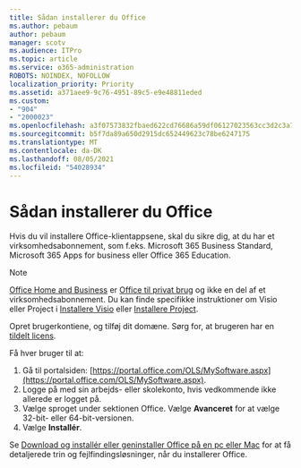```yaml
---
title: Sådan installerer du Office
ms.author: pebaum
author: pebaum
manager: scotv
ms.audience: ITPro
ms.topic: article
ms.service: o365-administration
ROBOTS: NOINDEX, NOFOLLOW
localization_priority: Priority
ms.assetid: a371aee9-9c76-4951-89c5-e9e48811eded
ms.custom:
- "904"
- "2000023"
ms.openlocfilehash: a3f07573832fbaed622cd76686a59df06127023563cc3d2c3a7e710cbf45accd
ms.sourcegitcommit: b5f7da89a650d2915dc652449623c78be6247175
ms.translationtype: MT
ms.contentlocale: da-DK
ms.lasthandoff: 08/05/2021
ms.locfileid: "54028934"
---
```

# <a name="how-to-install-office"></a>Sådan installerer du Office

Hvis du vil installere Office-klientappsene, skal du sikre dig, at du har et virksomhedsabonnement, som f.eks. Microsoft 365 Business Standard, Microsoft 365 Apps for business eller Office 365 Education.
  
> [!NOTE]
> [Office Home and Business](https://support.microsoft.com/office/28cbc8cf-1332-4f04-9123-9b660abb629e?wt.mc_id=Alchemy_ClientDIA) er [Office til privat brug](https://support.microsoft.com/office/28cbc8cf-1332-4f04-9123-9b660abb629e?wt.mc_id=alchemy_clientdia) og ikke en del af et virksomhedsabonnement. Du kan finde specifikke instruktioner om Visio eller Project i [Installere Visio](https://support.microsoft.com/office/f98f21e3-aa02-4827-9167-ddab5b025710?wt.mc_id=Alchemy_ClientDIA) eller [Installere Project](https://support.microsoft.com/office/7059249b-d9fe-4d61-ab96-5c5bf435f281?wt.mc_id=Alchemy_ClientDIA).

Opret brugerkontiene, og tilføj dit domæne. Sørg for, at brugeren har en [tildelt licens](https://docs.microsoft.com/microsoft-365/admin/add-users/add-users).

Få hver bruger til at:

1. Gå til portalsiden: [https://portal.office.com/OLS/MySoftware.aspx](https://portal.office.com/OLS/MySoftware.aspx).
2. Logge på med sin arbejds- eller skolekonto, hvis vedkommende ikke allerede er logget på.
3. Vælge sproget under sektionen Office. Vælge **Avanceret** for at vælge 32-bit- eller 64-bit-versionen.
4. Vælge **Installér**.

Se [Download og installér eller geninstaller Office på en pc eller Mac](https://support.office.com/article/4414eaaf-0478-48be-9c42-23adc4716658?wt.mc_id=Alchemy_ClientDIA) for at få detaljerede trin og fejlfindingsløsninger, når du installerer Office.
